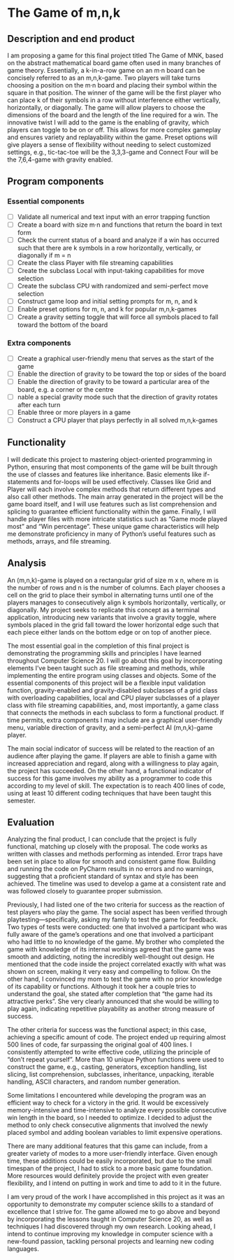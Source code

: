 # The Game of m,n,k

## Description and end product
I am proposing a game for this final project titled The Game of MNK, based on the abstract mathematical board game often used in many branches of game theory. Essentially, a k-in-a-row game on an m·n board can be concisely referred to as an m,n,k-game. Two players will take turns choosing a position on the m·n board and placing their symbol within the square in that position. The winner of the game will be the first player who can place k of their symbols in a row without interference either vertically, horizontally, or diagonally. The game will allow players to choose the dimensions of the board and the length of the line required for a win. The innovative twist I will add to the game is the enabling of gravity, which players can toggle to be on or off. This allows for more complex gameplay and ensures variety and replayability within the game. Preset options will give players a sense of flexibility without needing to select customized settings, e.g., tic-tac-toe will be the 3,3,3-game and Connect Four will be the 7,6,4-game with gravity enabled.

## Program components
### Essential components
- [ ] Validate all numerical and text input with an error trapping function
- [ ] Create a board with size m·n and functions that return the board in text form
- [ ] Check the current status of a board and analyze if a win has occurred such that there are k symbols in a row horizontally, vertically, or diagonally if m = n
- [ ] Create the class Player with file streaming capabilities
- [ ] Create the subclass Local with input-taking capabilities for move selection
- [ ] Create the subclass CPU with randomized and semi-perfect move selection
- [ ] Construct game loop and initial setting prompts for m, n, and k
- [ ] Enable preset options for m, n, and k for popular m,n,k-games
- [ ] Create a gravity setting toggle that will force all symbols placed to fall toward the bottom of the board
### Extra components
- [ ] Create a graphical user-friendly menu that serves as the start of the game
- [ ] Enable the direction of gravity to be toward the top or sides of the board
- [ ] Enable the direction of gravity to be toward a particular area of the board, e.g. a corner or the centre
- [ ] nable a special gravity mode such that the direction of gravity rotates after each turn
- [ ] Enable three or more players in a game
- [ ] Construct a CPU player that plays perfectly in all solved m,n,k-games

## Functionality
I will dedicate this project to mastering object-oriented programming in Python, ensuring that most components of the game will be built through the use of classes and features like inheritance. Basic elements like if-statements and for-loops will be used effectively. Classes like Grid and Player will each involve complex methods that return different types and also call other methods. The main array generated in the project will be the game board itself, and I will use features such as list comprehension and splicing to guarantee efficient functionality within the game. Finally, I will handle player files with more intricate statistics such as “Game mode played most” and “Win percentage”. These unique game characteristics will help me demonstrate proficiency in many of Python’s useful features such as methods, arrays, and file streaming.

## Analysis
An (m,n,k)-game is played on a rectangular grid of size m x n, where m is the number of rows and n is the number of columns. Each player chooses a cell on the grid to place their symbol in alternating turns until one of the players manages to consecutively align k symbols horizontally, vertically, or diagonally. My project seeks to replicate this concept as a terminal application, introducing new variants that involve a gravity toggle, where symbols placed in the grid fall toward the lower horizontal edge such that each piece either lands on the bottom edge or on top of another piece.

The most essential goal in the completion of this final project is demonstrating the programming skills and principles I have learned throughout Computer Science 20. I will go about this goal by incorporating elements I’ve been taught such as file streaming and methods, while implementing the entire program using classes and objects. Some of the essential components of this project will be a flexible input validation function, gravity-enabled and gravity-disabled subclasses of a grid class with overloading capabilities, local and CPU player subclasses of a player class with file streaming capabilities, and, most importantly, a game class that connects the methods in each subclass to form a functional product. If time permits, extra components I may include are a graphical user-friendly menu, variable direction of gravity, and a semi-perfect AI (m,n,k)-game player.

The main social indicator of success will be related to the reaction of an audience after playing the game. If players are able to finish a game with increased appreciation and regard, along with a willingness to play again, the project has succeeded. On the other hand, a functional indicator of success for this game involves my ability as a programmer to code this according to my level of skill. The expectation is to reach 400 lines of code, using at least 10 different coding techniques that have been taught this semester.

## Evaluation
Analyzing the final product, I can conclude that the project is fully functional, matching up closely with the proposal. The code works as written with classes and methods performing as intended. Error traps have been set in place to allow for smooth and consistent game flow. Building and running the code on PyCharm results in no errors and no warnings, suggesting that a proficient standard of syntax and style has been achieved. The timeline was used to develop a game at a consistent rate and was followed closely to guarantee proper submission.

Previously, I had listed one of the two criteria for success as the reaction of test players who play the game. The social aspect has been verified through playtesting—specifically, asking my family to test the game for feedback. Two types of tests were conducted: one that involved a participant who was fully aware of the game’s operations and one that involved a participant who had little to no knowledge of the game. My brother who completed the game with knowledge of its internal workings agreed that the game was smooth and addicting, noting the incredibly well-thought out design. He mentioned that the code inside the project correlated exactly with what was shown on screen, making it very easy and compelling to follow. On the other hand, I convinced my mom to test the game with no prior knowledge of its capability or functions. Although it took her a couple tries to understand the goal, she stated after completion that “the game had its attractive perks”. She very clearly announced that she would be willing to play again, indicating repetitive playability as another strong measure of success.

The other criteria for success was the functional aspect; in this case, achieving a specific amount of code. The project ended up requiring almost 500 lines of code, far surpassing the original goal of 400 lines. I consistently attempted to write effective code, utilizing the principle of “don’t repeat yourself”. More than 10 unique Python functions were used to construct the game, e.g., casting, generators, exception handling, list slicing, list comprehension, subclasses, inheritance, unpacking, iterable handling, ASCII characters, and random number generation.

Some limitations I encountered while developing the program was an efficient way to check for a victory in the grid. It would be excessively memory-intensive and time-intensive to analyze every possible consecutive win length in the board, so I needed to optimize. I decided to adjust the method to only check consecutive alignments that involved the newly placed symbol and adding boolean variables to limit expensive operations.

There are many additional features that this game can include, from a greater variety of modes to a more user-friendly interface. Given enough time, these additions could be easily incorporated, but due to the small timespan of the project, I had to stick to a more basic game foundation. More resources would definitely provide the project with even greater flexibility, and I intend on putting in work and time to add to it in the future.

I am very proud of the work I have accomplished in this project as it was an opportunity to demonstrate my computer science skills to a standard of excellence that I strive for. The game allowed me to go above and beyond by incorporating the lessons taught in Computer Science 20, as well as techniques I had discovered through my own research. Looking ahead, I intend to continue improving my knowledge in computer science with a new-found passion, tackling personal projects and learning new coding languages.
